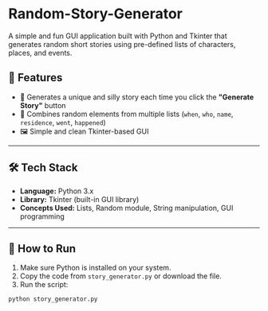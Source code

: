 # Random-Story-Generator
A simple and fun GUI application built with Python and Tkinter that generates random short stories using pre-defined lists of characters, places, and events.

## 🎯 Features

- 🐰 Generates a unique and silly story each time you click the **"Generate Story"** button
- 🧠 Combines random elements from multiple lists (`when`, `who`, `name`, `residence`, `went`, `happened`)
- 🖼️ Simple and clean Tkinter-based GUI

---

## 🛠️ Tech Stack

- **Language:** Python 3.x  
- **Library:** Tkinter (built-in GUI library)  
- **Concepts Used:** Lists, Random module, String manipulation, GUI programming

---

## 🚀 How to Run

1. Make sure Python is installed on your system.
2. Copy the code from `story_generator.py` or download the file.
3. Run the script:

```bash
python story_generator.py
